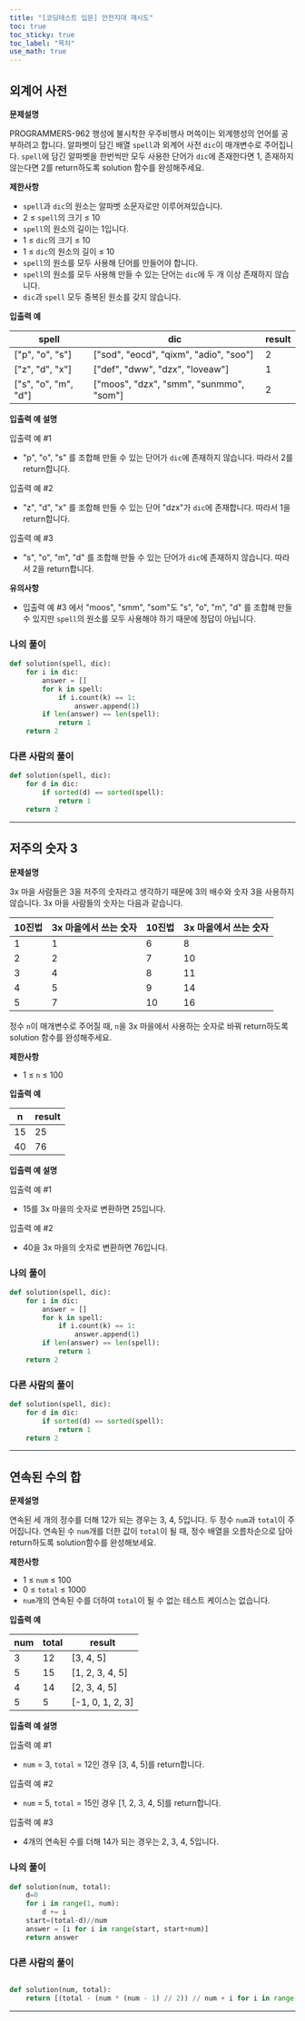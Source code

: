 ```yaml
---
title: "[코딩테스트 입문] 안전지대 재시도"
toc: true
toc_sticky: true
toc_label: "목차"
use_math: true
---
```


## 외계어 사전

**문제설명**

PROGRAMMERS-962 행성에 불시착한 우주비행사 머쓱이는 외계행성의 언어를 공부하려고 합니다. 알파벳이 담긴 배열 `spell`과 외계어 사전 `dic`이 매개변수로 주어집니다. `spell`에 담긴 알파벳을 한번씩만 모두 사용한 단어가 `dic`에 존재한다면 1, 존재하지 않는다면 2를 return하도록 solution 함수를 완성해주세요.

**제한사항**

- `spell`과 `dic`의 원소는 알파벳 소문자로만 이루어져있습니다.
- 2 ≤ `spell`의 크기 ≤ 10
- `spell`의 원소의 길이는 1입니다.
- 1 ≤ `dic`의 크기 ≤ 10
- 1 ≤ `dic`의 원소의 길이 ≤ 10
- `spell`의 원소를 모두 사용해 단어를 만들어야 합니다.
- `spell`의 원소를 모두 사용해 만들 수 있는 단어는 `dic`에 두 개 이상 존재하지 않습니다.
- `dic`과 `spell` 모두 중복된 원소를 갖지 않습니다.

**입출력 예**

| spell                | dic                                     | result |
| -------------------- | --------------------------------------- | ------ |
| ["p", "o", "s"]      | ["sod", "eocd", "qixm", "adio", "soo"]  | 2      |
| ["z", "d", "x"]      | ["def", "dww", "dzx", "loveaw"]         | 1      |
| ["s", "o", "m", "d"] | ["moos", "dzx", "smm", "sunmmo", "som"] | 2      |

**입출력 예 설명**

입출력 예 #1

- "p", "o", "s" 를 조합해 만들 수 있는 단어가 `dic`에 존재하지 않습니다. 따라서 2를 return합니다.

입출력 예 #2

- "z", "d", "x" 를 조합해 만들 수 있는 단어 "dzx"가 `dic`에 존재합니다. 따라서 1을 return합니다.

입출력 예 #3

- "s", "o", "m", "d" 를 조합해 만들 수 있는 단어가 `dic`에 존재하지 않습니다. 따라서 2을 return합니다.

**유의사항**

- 입출력 예 #3 에서 "moos", "smm", "som"도 "s", "o", "m", "d" 를 조합해 만들 수 있지만 `spell`의 원소를 모두 사용해야 하기 때문에 정답이 아닙니다.

### 나의 풀이

``` python
def solution(spell, dic):
    for i in dic:
        answer = []
        for k in spell:
            if i.count(k) == 1:
                answer.append(1)
        if len(answer) == len(spell):
            return 1
    return 2  
```

### 다른 사람의 풀이

``` python
def solution(spell, dic):
    for d in dic:
        if sorted(d) == sorted(spell):
            return 1
    return 2
```

---



## 저주의 숫자 3

**문제설명**

3x 마을 사람들은 3을 저주의 숫자라고 생각하기 때문에 3의 배수와 숫자 3을 사용하지 않습니다. 3x 마을 사람들의 숫자는 다음과 같습니다.

| 10진법 | 3x 마을에서 쓰는 숫자 | 10진법 | 3x 마을에서 쓰는 숫자 |
| ------ | --------------------- | ------ | --------------------- |
| 1      | 1                     | 6      | 8                     |
| 2      | 2                     | 7      | 10                    |
| 3      | 4                     | 8      | 11                    |
| 4      | 5                     | 9      | 14                    |
| 5      | 7                     | 10     | 16                    |

정수 `n`이 매개변수로 주어질 때, `n`을 3x 마을에서 사용하는 숫자로 바꿔 return하도록 solution 함수를 완성해주세요.

**제한사항**

- 1 ≤ `n` ≤ 100

**입출력 예**

| n    | result |
| ---- | ------ |
| 15   | 25     |
| 40   | 76     |

**입출력 예 설명**

입출력 예 #1

- 15를 3x 마을의 숫자로 변환하면 25입니다.

입출력 예 #2

- 40을 3x 마을의 숫자로 변환하면 76입니다.

### 나의 풀이

``` python
def solution(spell, dic):
    for i in dic:
        answer = []
        for k in spell:
            if i.count(k) == 1:
                answer.append(1)
        if len(answer) == len(spell):
            return 1
    return 2  
```

### 다른 사람의 풀이

``` python
def solution(spell, dic):
    for d in dic:
        if sorted(d) == sorted(spell):
            return 1
    return 2
```

---



## 연속된 수의 합

**문제설명**

연속된 세 개의 정수를 더해 12가 되는 경우는 3, 4, 5입니다. 두 정수 `num`과 `total`이 주어집니다. 연속된 수 `num`개를 더한 값이 `total`이 될 때, 정수 배열을 오름차순으로 담아 return하도록 solution함수를 완성해보세요.

**제한사항**

- 1 ≤ `num` ≤ 100
- 0 ≤ `total` ≤ 1000
- `num`개의 연속된 수를 더하여 `total`이 될 수 없는 테스트 케이스는 없습니다.

**입출력 예**

| num  | total | result           |
| ---- | ----- | ---------------- |
| 3    | 12    | [3, 4, 5]        |
| 5    | 15    | [1, 2, 3, 4, 5]  |
| 4    | 14    | [2, 3, 4, 5]     |
| 5    | 5     | [-1, 0, 1, 2, 3] |

**입출력 예 설명**

입출력 예 #1

- `num` = 3, `total` = 12인 경우 [3, 4, 5]를 return합니다.

입출력 예 #2

- `num` = 5, `total` = 15인 경우 [1, 2, 3, 4, 5]를 return합니다.

입출력 예 #3

- 4개의 연속된 수를 더해 14가 되는 경우는 2, 3, 4, 5입니다.

### 나의 풀이

``` python
def solution(num, total):
    d=0
    for i in range(1, num):
        d += i
    start=(total-d)//num
    answer = [i for i in range(start, start+num)]
    return answer
```

### 다른 사람의 풀이

``` python

def solution(num, total):
    return [(total - (num * (num - 1) // 2)) // num + i for i in range(num)]
```

---

